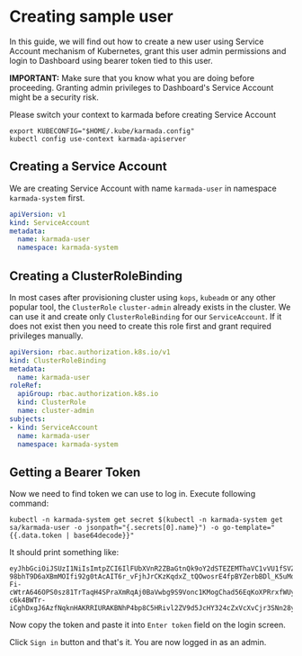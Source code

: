 # Creating sample user

In this guide, we will find out how to create a new user using Service Account mechanism of Kubernetes, grant this user admin permissions and login to Dashboard using bearer token tied to this user.

**IMPORTANT:** Make sure that you know what you are doing before proceeding. Granting admin privileges to Dashboard's Service Account might be a security risk.

Please switch your context to karmada before creating Service Account

```shell
export KUBECONFIG="$HOME/.kube/karmada.config"
kubectl config use-context karmada-apiserver
```

## Creating a Service Account

We are creating Service Account with name `karmada-user` in namespace `karmada-system` first.

```yaml
apiVersion: v1
kind: ServiceAccount
metadata:
  name: karmada-user
  namespace: karmada-system
```

## Creating a ClusterRoleBinding

In most cases after provisioning cluster using `kops`, `kubeadm` or any other popular tool, the `ClusterRole` `cluster-admin` already exists in the cluster. We can use it and create only `ClusterRoleBinding` for our `ServiceAccount`.
If it does not exist then you need to create this role first and grant required privileges manually.

```yaml
apiVersion: rbac.authorization.k8s.io/v1
kind: ClusterRoleBinding
metadata:
  name: karmada-user
roleRef:
  apiGroup: rbac.authorization.k8s.io
  kind: ClusterRole
  name: cluster-admin
subjects:
- kind: ServiceAccount
  name: karmada-user
  namespace: karmada-system
```

## Getting a Bearer Token

Now we need to find token we can use to log in. Execute following command:

```shell
kubectl -n karmada-system get secret $(kubectl -n karmada-system get sa/karmada-user -o jsonpath="{.secrets[0].name}") -o go-template="{{.data.token | base64decode}}"
```

It should print something like:

```
eyJhbGciOiJSUzI1NiIsImtpZCI6IlFUbXVnR2ZBaGtnQk9oY2dSTEZEMThaVC1vVU1fSVZ4TnpQME5Xd3UwNnMifQ.eyJpc3MiOiJrdWJlcm5ldGVzL3NlcnZpY2VhY2NvdW50Iiwia3ViZXJuZXRlcy5pby9zZXJ2aWNlYWNjb3VudC9uYW1lc3BhY2UiOiJrdWJlLXN5c3RlbSIsImt1YmVybmV0ZXMuaW8vc2VydmljZWFjY291bnQvc2VjcmV0Lm5hbWUiOiJlY2RhdGFhcGktdG9rZW4tZnp6NDYiLCJrdWJlcm5ldGVzLmlvL3NlcnZpY2VhY2NvdW50L3NlcnZpY2UtYWNjb3VudC5uYW1lIjoiZWNkYXRhYXBpIiwia3ViZXJuZXRlcy5pby9zZXJ2aWNlYWNjb3VudC9zZXJ2aWNlLWFjY291bnQudWlkIjoiNTljNDdkMDEtYmM3OC00OTc1LWJhNzEtMzM3ODdiYmQ5OGY0Iiwic3ViIjoic3lzdGVtOnNlcnZpY2VhY2NvdW50Omt1YmUtc3lzdGVtOmVjZGF0YWFwaSJ9.UNs9Zw-98bhT9D6aXBmMOIfi92g0tAcAIT6r_vFjhJrCKzKqdxZ_tQOwosrE4fpBYZerbBDl_K5uMq_v-Fi-cWtrA646OPS0sz81TrTaqH4SPraXmRqAj0BaVwbg9S9Vonc1KMogChad56EqKoXPRrxfWUy4KXGrg7gkHQpPJja3T04-c6k4BWTr-iCghDxgJ6AzfNqknHAKRRIURAKBNhP4bp8C5HRivl2ZV9d5JcHY324cZxVcXvCjr3SNn28yvpGMrxMxD_x8fSNiBVya0rdvdd0qDbMsPFv8pMf6yLwCdVztPh8en4B2YEZw6GwcgMpa8u6BRM1WHQcxKVr3Rg
```

Now copy the token and paste it into `Enter token` field on the login screen.



Click `Sign in` button and that's it. You are now logged in as an admin.
